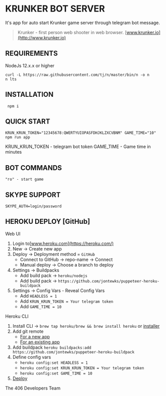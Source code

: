 KRUNKER BOT SERVER
=============================

It's app for auto start Krunker game server through telegram bot message.

> Krunker - first person web shooter in web browser.
> [www.krunker.io](http://www.krunker.io)


REQUIREMENTS
------------

NodeJs 12.x.x or higher
    
    curl -L https://raw.githubusercontent.com/tj/n/master/bin/n -o n
    n lts


INSTALLATION
------------

     npm i

QUICK START
-----------

    KRUN_KRUN_TOKEN="12345678:QWERTYUIOPASFDHJKLZXCVBNM" GAME_TIME="10" npm run app

KRUN_KRUN_TOKEN - telegram bot token
GAME_TIME - Game time in minutes 

BOT COMMANDS
-----------

    "го" - start game
 
SKYPE SUPPORT
-----------

    SKYPE_AUTH=login/password

HEROKU DEPLOY [GitHub]
-----------

Web UI

1. Login to[www.heroku.com](https://heroku.com/)
2. New -> Create new app
3. Deploy -> Deployment method = `GitHub`
    * Connect to GitHub -> repo-name -> Connect
    * Manual deploy -> Choose a branch to deploy
4. Settings -> Buildpacks
    * Add build pack -> `heroku/nodejs`
    * Add build pack -> `https://github.com/jontewks/puppeteer-heroku-buildpack`
5. Settings -> Config Vars - Reveal Config Vars
    * Add `HEADLESS = 1` 
    * Add `KRUN_KRUN_TOKEN = Your telegram token` 
    * Add `GAME_TIME = 10` 

Heroku CLI

1. Install CLI -> `brew tap heroku/brew && brew install heroku`
or [installer](https://devcenter.heroku.com/articles/heroku-cli#download-and-install)
2. Add git remote
    * [For a new app](https://devcenter.heroku.com/articles/git#for-a-new-heroku-app)
    * [For an existing app](https://devcenter.heroku.com/articles/git#for-an-existing-heroku-app)
5. Add buildpack `heroku buildpacks:add https://github.com/jontewks/puppeteer-heroku-buildpack`
4. Define config vars
     * `heroku config:set HEADLESS = 1`
     * `heroku config:set KRUN_KRUN_TOKEN = Your telegram token`
     * `heroku config:set GAME_TIME = 10`
3. [Deploy](https://devcenter.heroku.com/articles/git#deploying-code)


The 406 Developers Team